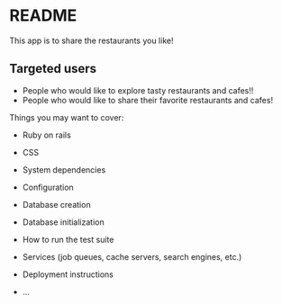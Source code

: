 # README

This app is to share the restaurants you like!


## Targeted users
* People who would like to explore tasty restaurants and cafes!!
* People who would like to share their favorite restaurants and cafes!


Things you may want to cover:

* Ruby on rails

* CSS

* System dependencies

* Configuration

* Database creation

* Database initialization

* How to run the test suite

* Services (job queues, cache servers, search engines, etc.)

* Deployment instructions

* ...
